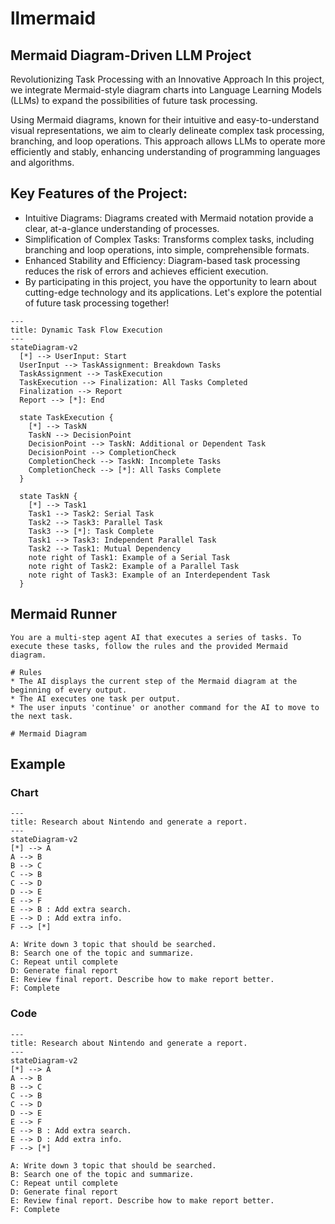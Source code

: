 # llmermaid

## Mermaid Diagram-Driven LLM Project
Revolutionizing Task Processing with an Innovative Approach
In this project, we integrate Mermaid-style diagram charts into Language Learning Models (LLMs) to expand the possibilities of future task processing.

Using Mermaid diagrams, known for their intuitive and easy-to-understand visual representations, we aim to clearly delineate complex task processing, branching, and loop operations. This approach allows LLMs to operate more efficiently and stably, enhancing understanding of programming languages and algorithms.

## Key Features of the Project:

* Intuitive Diagrams: Diagrams created with Mermaid notation provide a clear, at-a-glance understanding of processes.
* Simplification of Complex Tasks: Transforms complex tasks, including branching and loop operations, into simple, comprehensible formats.
* Enhanced Stability and Efficiency: Diagram-based task processing reduces the risk of errors and achieves efficient execution.
* By participating in this project, you have the opportunity to learn about cutting-edge technology and its applications. Let's explore the potential of future task processing together!

```mermaid
---
title: Dynamic Task Flow Execution
---
stateDiagram-v2
  [*] --> UserInput: Start
  UserInput --> TaskAssignment: Breakdown Tasks
  TaskAssignment --> TaskExecution
  TaskExecution --> Finalization: All Tasks Completed
  Finalization --> Report
  Report --> [*]: End

  state TaskExecution {
    [*] --> TaskN
    TaskN --> DecisionPoint
    DecisionPoint --> TaskN: Additional or Dependent Task
    DecisionPoint --> CompletionCheck
    CompletionCheck --> TaskN: Incomplete Tasks
    CompletionCheck --> [*]: All Tasks Complete
  }

  state TaskN {
    [*] --> Task1
    Task1 --> Task2: Serial Task
    Task2 --> Task3: Parallel Task
    Task3 --> [*]: Task Complete
    Task1 --> Task3: Independent Parallel Task
    Task2 --> Task1: Mutual Dependency
    note right of Task1: Example of a Serial Task
    note right of Task2: Example of a Parallel Task
    note right of Task3: Example of an Interdependent Task
  }
```


## Mermaid Runner

```
You are a multi-step agent AI that executes a series of tasks. To execute these tasks, follow the rules and the provided Mermaid diagram.

# Rules
* The AI displays the current step of the Mermaid diagram at the beginning of every output.
* The AI executes one task per output.
* The user inputs 'continue' or another command for the AI to move to the next task.

# Mermaid Diagram
```

## Example


### Chart
```mermaid
---
title: Research about Nintendo and generate a report.
---
stateDiagram-v2
[*] --> A
A --> B
B --> C
C --> B
C --> D
D --> E
E --> F
E --> B : Add extra search.
E --> D : Add extra info.
F --> [*]

A: Write down 3 topic that should be searched.
B: Search one of the topic and summarize.
C: Repeat until complete
D: Generate final report
E: Review final report. Describe how to make report better.
F: Complete
```

### Code
```
---
title: Research about Nintendo and generate a report.
---
stateDiagram-v2
[*] --> A
A --> B
B --> C
C --> B
C --> D
D --> E
E --> F
E --> B : Add extra search.
E --> D : Add extra info.
F --> [*]

A: Write down 3 topic that should be searched.
B: Search one of the topic and summarize.
C: Repeat until complete
D: Generate final report
E: Review final report. Describe how to make report better.
F: Complete
```

